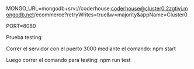 MONGO_URL=mongodb+srv://coderhouse:coderhouse@cluster0.2zgtivj.mongodb.net/ecommerce?retryWrites=true&w=majority&appName=Cluster0

PORT=8080

Prueba testing:

Correr el servidor con el puerto 3000 mediante el comando: npm start  

Luego correr el comando para testing: npm run test

